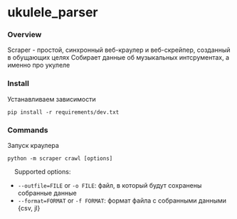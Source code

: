 # ukulele_parser

### Overview
Scraper - простой, синхронный веб-краулер и веб-скрейпер, созданный в обущающих целях
Собирает данные об музыкальных интсрументах, а именно про укулеле

### Install
Устанавливаем зависимости
```shell script
pip install -r requirements/dev.txt
```

### Commands

Запуск краулера
```shell script
python -m scraper crawl [options]
```
&nbsp;&nbsp;&nbsp;&nbsp;Supported options:
  - ```--outfile=FILE``` or ```-o FILE```: файл, в который будут сохранены собранные данные
  - ```--format=FORMAT``` or ```-f FORMAT```: формат файла с собранными данными {csv, jl}
